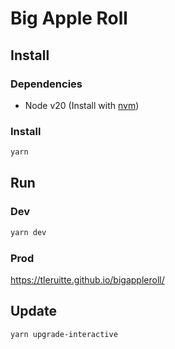 # Big Apple Roll

## Install

### Dependencies

- Node v20 (Install with [nvm](https://github.com/nvm-sh/nvm))

### Install

```sh
yarn
```

## Run

### Dev

```sh
yarn dev
```

### Prod

https://tleruitte.github.io/bigappleroll/

## Update

```sh
yarn upgrade-interactive
```

